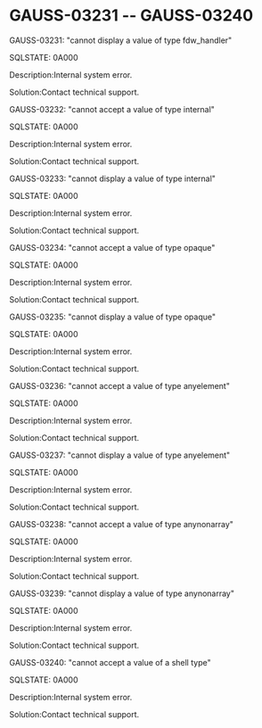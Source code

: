 # GAUSS-03231 -- GAUSS-03240<a name="EN-US_TOPIC_0302073217"></a>

GAUSS-03231: "cannot display a value of type fdw\_handler"

SQLSTATE: 0A000

Description:Internal system error.

Solution:Contact technical support.

GAUSS-03232: "cannot accept a value of type internal"

SQLSTATE: 0A000

Description:Internal system error.

Solution:Contact technical support.

GAUSS-03233: "cannot display a value of type internal"

SQLSTATE: 0A000

Description:Internal system error.

Solution:Contact technical support.

GAUSS-03234: "cannot accept a value of type opaque"

SQLSTATE: 0A000

Description:Internal system error.

Solution:Contact technical support.

GAUSS-03235: "cannot display a value of type opaque"

SQLSTATE: 0A000

Description:Internal system error.

Solution:Contact technical support.

GAUSS-03236: "cannot accept a value of type anyelement"

SQLSTATE: 0A000

Description:Internal system error.

Solution:Contact technical support.

GAUSS-03237: "cannot display a value of type anyelement"

SQLSTATE: 0A000

Description:Internal system error.

Solution:Contact technical support.

GAUSS-03238: "cannot accept a value of type anynonarray"

SQLSTATE: 0A000

Description:Internal system error.

Solution:Contact technical support.

GAUSS-03239: "cannot display a value of type anynonarray"

SQLSTATE: 0A000

Description:Internal system error.

Solution:Contact technical support.

GAUSS-03240: "cannot accept a value of a shell type"

SQLSTATE: 0A000

Description:Internal system error.

Solution:Contact technical support.

